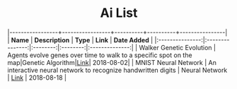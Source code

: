 <center><h1>Ai List</h1></center>


|-----------------+-----------------+----------+----------+----------------|
|     __Name__    | __Description__ | __Type__ | __Link__ | __Date Added__ |
|:---------------:|:---------------:|:--------:|:--------:|:--------------:|
| Walker Genetic Evolution | Agents evolve genes over time to walk to a specific spot on the map|Genetic Algorithm|<a href="https://bit.ly/2KmnyKB">Link</a>| 2018-08-02|
| MNIST Neural Network | An interactive neural network to recognize handwritten digits | Neural Network | <a href="https://bit.ly/2nL8Ofs ">Link</a> | 2018-08-18 |
